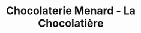 ---
title: "Chocolaterie Menard - La Chocolatière"
url: /saint-avertin/chocolaterie-menard-la-chocolatiere/
shop: confiserie
---